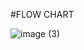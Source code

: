#FLOW CHART

![image (3)](https://user-images.githubusercontent.com/101013962/168241112-617c228d-68be-4b9a-a2f7-d942bcf76db7.png)
